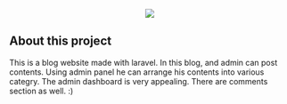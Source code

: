 <p align="center"><img src="https://laravel.com/assets/img/components/logo-laravel.svg"></p>

## About this project


This is a blog website made with laravel. In this blog, and admin can post contents. Using admin panel he can arrange his contents into various categry. The admin dashboard is very appealing. There are comments section as well. :)

